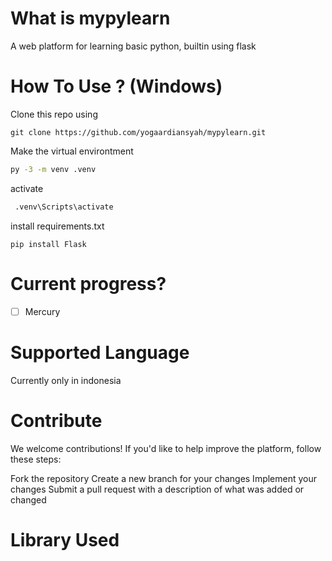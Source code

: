#  What is mypylearn
A web platform for learning basic python, builtin using flask 

# How To Use ? (Windows)
Clone this repo using

```
git clone https://github.com/yogaardiansyah/mypylearn.git
```

Make the virtual environtment

```bash
py -3 -m venv .venv
```

activate
```bash
 .venv\Scripts\activate
```

install requirements.txt
```
pip install Flask
```

# Current progress?
- [ ] Mercury

# Supported Language
Currently only in indonesia

# Contribute
We welcome contributions! If you'd like to help improve the platform, follow these steps:

Fork the repository
Create a new branch for your changes
Implement your changes
Submit a pull request with a description of what was added or changed


# Library Used
